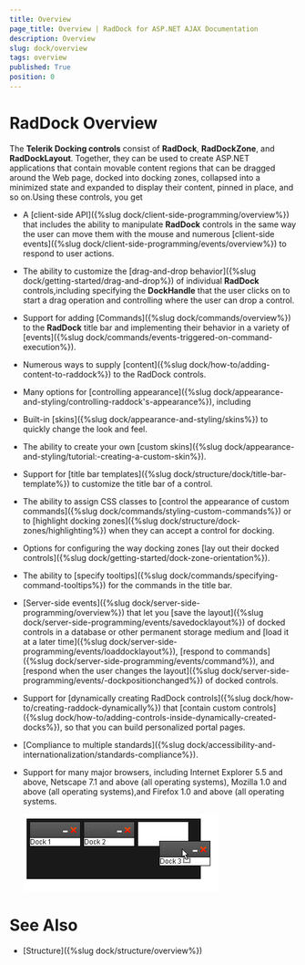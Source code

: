 ```yaml
---
title: Overview
page_title: Overview | RadDock for ASP.NET AJAX Documentation
description: Overview
slug: dock/overview
tags: overview
published: True
position: 0
---
```


# RadDock Overview





The **Telerik Docking controls** consist of **RadDock**, **RadDockZone**, and **RadDockLayout**. Together, they can be used to create ASP.NET applications that contain movable content regions that can be dragged around the Web page, docked into docking zones, collapsed into a minimized state and expanded to display their content, pinned in place, and so on.Using these controls, you get

* A [client-side API]({%slug dock/client-side-programming/overview%}) that includes the ability to manipulate **RadDock** controls in the same way the user can move them with the mouse and numerous [client-side events]({%slug dock/client-side-programming/events/overview%}) to respond to user actions.

* The ability to customize the [drag-and-drop behavior]({%slug dock/getting-started/drag-and-drop%}) of individual **RadDock** controls,including specifying the **DockHandle** that the user clicks on to start a drag operation and controlling where the user can drop a control.

* Support for adding [Commands]({%slug dock/commands/overview%}) to the **RadDock** title bar and implementing their behavior in a variety of [events]({%slug dock/commands/events-triggered-on-command-execution%}).

* Numerous ways to supply [content]({%slug dock/how-to/adding-content-to-raddock%}) to the RadDock controls.

* Many options for [controlling appearance]({%slug dock/appearance-and-styling/controlling-raddock's-appearance%}), including

* Built-in [skins]({%slug dock/appearance-and-styling/skins%}) to quickly change the look and feel.

* The ability to create your own [custom skins]({%slug dock/appearance-and-styling/tutorial:-creating-a-custom-skin%}).

* Support for [title bar templates]({%slug dock/structure/dock/title-bar-template%}) to customize the title bar of a control.

* The ability to assign CSS classes to [control the appearance of custom commands]({%slug dock/commands/styling-custom-commands%}) or to [highlight docking zones]({%slug dock/structure/dock-zones/highlighting%}) when they can accept a control for docking.

* Options for configuring the way docking zones [lay out their docked controls]({%slug dock/getting-started/dock-zone-orientation%}).

* The ability to [specify tooltips]({%slug dock/commands/specifying-command-tooltips%}) for the commands in the title bar.

* [Server-side events]({%slug dock/server-side-programming/overview%}) that let you [save the layout]({%slug dock/server-side-programming/events/savedocklayout%}) of docked controls in a database or other permanent storage medium and [load it at a later time]({%slug dock/server-side-programming/events/loaddocklayout%}), [respond to commands]({%slug dock/server-side-programming/events/command%}), and [respond when the user changes the layout]({%slug dock/server-side-programming/events/-dockpositionchanged%}) of docked controls.

* Support for [dynamically creating RadDock controls]({%slug dock/how-to/creating-raddock-dynamically%}) that [contain custom controls]({%slug dock/how-to/adding-controls-inside-dynamically-created-docks%}), so that you can build personalized portal pages.

* [Compliance to multiple standards]({%slug dock/accessibility-and-internationalization/standards-compliance%}).

* Support for many major browsers, including Internet Explorer 5.5 and above, Netscape 7.1 and above (all operating systems), Mozilla 1.0 and above (all operating systems),and Firefox 1.0 and above (all operating systems.

	![](images/dock-placeholderblackdefault.png)

# See Also

 * [Structure]({%slug dock/structure/overview%})
